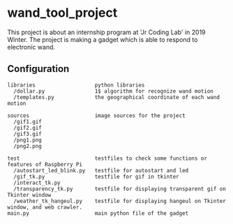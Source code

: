 # wand_tool_project
This project is about an internship program at 'Jr Coding Lab' in 2019 Winter. The project is making a gadget which is able to respond to electronic wand.

## Configuration
```
libraries                   python libraries
  /dollar.py                1$ algorithm for recognize wand motion
  /templates.py             the geographical coordinate of each wand motion
  
sources                     image sources for the project
  /gif1.gif
  /gif2.gif
  /gif3.gif
  /png1.png
  /png2.png
  
test                        testfiles to check some functions or features of Raspberry Pi
  /autostart_led_blink.py   testfile for autostart and led
  /gif_tk.py                testfile for gif in tkinter
  /interact_tk.py
  /transparency_tk.py       testfile for displaying transparent gif on Tkinter window
  /weather_tk_hangeul.py    testfile for displaying hangeul on Tkinter window, and web crawler.
main.py                     main python file of the gadget
```
